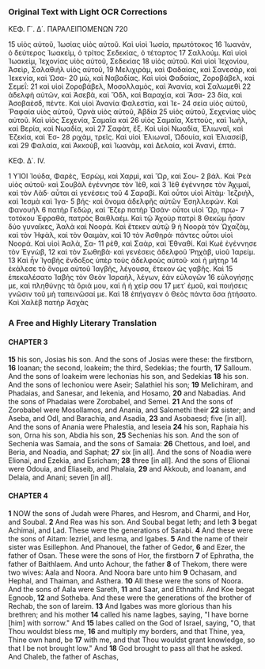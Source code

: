 ### Original Text with Light OCR Corrections

ΚΕΦ. Γ΄. Δ΄. ΠΑΡΑΛΕΙΠΟΜΕΝΩΝ 720

15 υἱὸς αὐτοῦ, Ἰωσίας υἱὸς αὐτοῦ. Καὶ υἱοὶ Ἰωσία, πρωτότοκος
16 Ἰωανὰν, ὁ δεύτερος Ἰωακεὶμ, ὁ τρίτος Σεδεκίας, ὁ τέταρτος
17 Σαλλούμ. Καὶ υἱοὶ Ἰωακεὶμ, Ἰεχονίας υἱὸς αὐτοῦ, Σεδεκίας
18 υἱὸς αὐτοῦ. Καὶ υἱοὶ Ἰεχονίου, Ἀσεὶρ, Σαλαθιὴλ υἱὸς αὐτοῦ,
19 Μελιχιρὰμ, καὶ Φαδαίας, καὶ Σανεσὰρ, καὶ Ἰεκενία, καὶ Ὡσα-
20 μὼ, καὶ Ναβαδίας. Καὶ υἱοὶ Φαδαίας, Ζοροβάβελ, καὶ Σεμεΐ:
21 καὶ υἱοὶ Ζοροβάβελ, Μοσολλαμὸς, καὶ Ἀνανία, καὶ Σαλωμεθὶ
22 ἀδελφὴ αὐτῶν, καὶ Ἀσεβὰ, καὶ Ὄδλ, καὶ Βαραχία, καὶ Ἄσα-
23 δία, καὶ Ἀσοβαὲσδ, πέντε. Καὶ υἱοὶ Ἀνανία Φαλεστία, καὶ Ἰε-
24 σεία υἱὸς αὐτοῦ, Ῥαφαία υἱὸς αὐτοῦ, Ὀρνὰ υἱὸς αὐτοῦ, Ἀβδία
25 υἱὸς αὐτοῦ, Σεχενίας υἱὸς αὐτοῦ. Καὶ υἱὸς Σεχενία, Σαμαῖα καὶ
26 υἱὸς Σαμαῖα, Χεττοὺς, καὶ Ἰωὴλ, καὶ Βερία, καὶ Νωαδία, καὶ
27 Σαφὰτ, ἕξ. Καὶ υἱοὶ Νωαδία, Ἐλιωναῖ, καὶ Ἐζεκία, καὶ Ἐσ-
28 ριχὰμ, τρεῖς. Καὶ υἱοὶ Ἐλιωναῖ, Ὠδουία, καὶ Ἐλιασεὶβ, καὶ
29 Φαλαία, καὶ Ἀκκοὺβ, καὶ Ἰωανὰμ, καὶ Δελαία, καὶ Ἀνανὶ, ἑπτά.

ΚΕΦ. Δ΄. IV.

1 ΥἹΟΙ Ἰούδα, Φαρὲς, Ἑσρὼμ, καὶ Χαρμὶ, καὶ Ὤρ, καὶ Σου-
2 βάλ. Καὶ Ῥεὰ υἱὸς αὐτοῦ· καὶ Σουβὰλ ἐγέννησε τὸν Ἰὲθ, καὶ
3 Ἰὲθ ἐγέννησε τὸν Ἀχιμαῖ, καὶ τὸν Λὰδ· αὗται αἱ γενέσεις τοῦ
4 Σαραβί. Καὶ οὗτοι υἱοὶ Αἰτὰμ· Ἰεζριὴλ, καὶ Ἰεσμὰ καὶ Ἰγα-
5 βής· καὶ ὄνομα ἀδελφῆς αὐτῶν Ἐσηλλεφών. Καὶ Φανουὴλ
6 πατὴρ Γεδὼρ, καὶ Ἔζερ πατὴρ Ὠσάν· οὗτοι υἱοὶ Ὤρ, πρω-
7 τοτόκου Ἐφραθὰ, πατρὸς Βαιθλαέμ. Καὶ τῷ Ἀχοὺρ πατρὶ
8 Θεκὼμ ἦσαν δύο γυναῖκες, Ἀαλὰ καὶ Νοορά. Καὶ ἔτεκεν αὐτῷ
9 ἡ Νοορὰ τὸν Ὠχαζὰμ, καὶ τὸν Ἡφὰλ, καὶ τὸν Θαιμὰν, καὶ
10 τὸν Ἀσθηρά· πάντες οὗτοι υἱοὶ Νοορά. Καὶ υἱοὶ Ἀαλὰ, Σα-
11 ρὲθ, καὶ Σαὰρ, καὶ Ἐθναθί. Καὶ Κωὲ ἐγέννησε τὸν Ἐγνὼβ,
12 καὶ τὸν Σωθηβὰ· καὶ γενέσεις ἀδελφοῦ Ῥηχὰβ, υἱοῦ Ἰαρείμ.
13 Καὶ ἦν Ἰγαβὴς ἔνδοξος ὑπὲρ τοὺς ἀδελφοὺς αὐτοῦ· καὶ ἡ μήτηρ
14 ἐκάλεσε τὸ ὄνομα αὐτοῦ Ἰαγβῆς, λέγουσα, ἔτεκον ὡς γαβῆς. Καὶ
15 ἐπεκαλέσατο Ἰαβὴς τὸν Θεὸν Ἰσραὴλ, λέγων, ἐὰν εὐλογῶν
16 εὐλογήσῃς με, καὶ πληθύνῃς τὰ ὅριά μου, καὶ ἡ ἡ χεὶρ σου
17 μετ᾿ ἐμοῦ, καὶ ποιήσεις γνῶσιν τοῦ μὴ ταπεινῶσαί με. Καὶ
18 ἐπήγαγεν ὁ Θεὸς πάντα ὅσα ᾐτήσατο. Καὶ Χαλὲβ πατὴρ Ἀσχὰς

### A Free and Highly Literary Translation

#### CHAPTER 3

**15** his son, Josias his son. And the sons of Josias were these: the firstborn,
**16** Ioanan; the second, Ioakeim; the third, Sedekias; the fourth,
**17** Salloum. And the sons of Ioakeim were Iechonias his son, and Sedekias
**18** his son. And the sons of Iechoniou were Aseir; Salathiel his son;
**19** Melichiram, and Phadaias, and Sanesar, and Iekenia, and Hosamo,
**20** and Nabadias. And the sons of Phadaias were Zorobabel, and Semei.
**21** And the sons of Zorobabel were Mosollamos, and Anania, and Salomethi their
**22** sister; and Aseba, and Odl, and Barachia, and Asadia,
**23** and Asobaesd; five [in all]. And the sons of Anania were Phalestia, and Ieseia
**24** his son, Raphaia his son, Orna his son, Abdia his son,
**25** Sechenias his son. And the son of Sechenia was Samaia, and the sons of Samaia:
**26** Chettous, and Ioel, and Beria, and Noadia, and Saphat;
**27** six [in all]. And the sons of Noadia were Elionai, and Ezekia, and Esricham;
**28** three [in all]. And the sons of Elionai were Odouia, and Eliaseib, and Phalaia,
**29** and Akkoub, and Ioanam, and Delaia, and Anani; seven [in all].

#### CHAPTER 4

**1** NOW the sons of Judah were Phares, and Hesrom, and Charmi, and Hor, and Soubal.
**2** And Rea was his son. And Soubal begat Ieth; and Ieth
**3** begat Achimai, and Lad. These were the generations of Sarabi.
**4** And these were the sons of Aitam: Iezriel, and Iesma, and Igabes.
**5** And the name of their sister was Esillephon. And Phanouel, the father of Gedor,
**6** and Ezer, the father of Osan. These were the sons of Hor, the firstborn
**7** of Ephratha, the father of Baithlaem. And unto Achour, the father
**8** of Thekom, there were two wives: Aala and Noora. And Noora bare unto him
**9** Ochasam, and Hephal, and Thaiman, and Asthera.
**10** All these were the sons of Noora. And the sons of Aala were Sareth,
**11** and Saar, and Ethnathi. And Koe begat Egnoob,
**12** and Sotheba. And these were the generations of the brother of Rechab, the son of Iareim.
**13** And Igabes was more glorious than his brethren; and his mother
**14** called his name Iagbes, saying, "I have borne [him] with sorrow." And
**15** Iabes called on the God of Israel, saying, "O, that Thou wouldst bless me,
**16** and multiply my borders, and that Thine, yea, Thine own hand, be
**17** with me, and that Thou wouldst grant knowledge, so that I be not brought low." And
**18** God brought to pass all that he asked. And Chaleb, the father of Aschas,